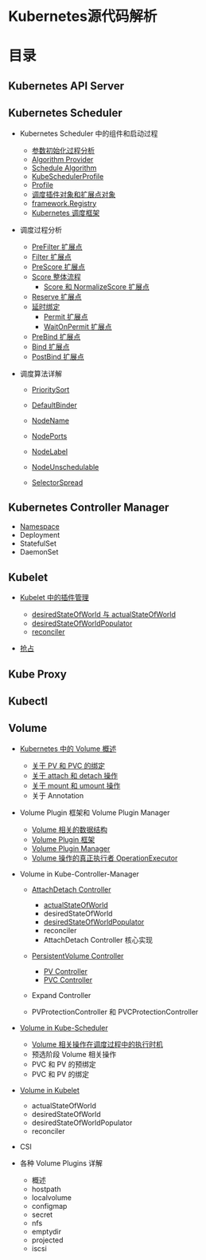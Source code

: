 # Kubernetes源代码解析

# 目录

## Kubernetes API Server

## Kubernetes Scheduler

- Kubernetes Scheduler 中的组件和启动过程

  - [参数初始化过程分析](kube-scheduler/component/option.md)
  - [Algorithm Provider](./kube-scheduler/component/algorithm-provider.md)
  - [Schedule Algorithm](./kube-scheduler/component/schedule-algorithm.md)
  - [KubeSchedulerProfile](./kube-scheduler/component/kube-scheduler-profile.md)
  - [Profile](./kube-scheduler/component/profile.md)
  - [调度插件对象和扩展点对象](./kube-scheduler/component/plugin-and-extensionpoint.md)
  - [framework.Registry](./kube-scheduler/component/framework-registry.md)
  - [Kubernetes 调度框架](./kube-scheduler/component/framework.md)

- 调度过程分析

  - [PreFilter 扩展点](./kube-scheduler/scheduling/pre-filter.md)
  - [Filter 扩展点](./kube-scheduler/scheduling/filter.md)
  - [PreScore 扩展点](./kube-scheduler/scheduling/pre-score.md)
  - [Score 整体流程](./kube-scheduler/scheduling/score/overview.md)
    - [Score 和 NormalizeScore 扩展点](./kube-scheduler/scheduling/score/score-and-normalizescore.md)
  - [Reserve 扩展点](./kube-scheduler/scheduling/reserve.md)
  - [延时绑定](./kube-scheduler/scheduling/waiting-pod.md)
    - [Permit 扩展点](./kube-scheduler/scheduling/permit.md)
    - [WaitOnPermit 扩展点](./kube-scheduler/scheduling/wait-on-permit.md)
  - [PreBind 扩展点](./kube-scheduler/scheduling/pre-bind.md)
  - [Bind 扩展点](./kube-scheduler/scheduling/bind.md)
  - [PostBind 扩展点](./kube-scheduler/scheduling/post-bind.md)

- 调度算法详解

  - [PrioritySort](kube-scheduler/scheduler-plugins/priority-sort.md)
  - [DefaultBinder](kube-scheduler/scheduler-plugins/default-binder.md)

  - [NodeName](kube-scheduler/scheduler-plugins/node-name.md)
  - [NodePorts](kube-scheduler/scheduler-plugins/node-ports.md)
  - [NodeLabel](kube-scheduler/scheduler-plugins/node-label.md)
  - [NodeUnschedulable](kube-scheduler/scheduler-plugins/node-unschedulable.md)
  - [SelectorSpread](kube-scheduler/scheduler-plugins/selector-spread.md)

## Kubernetes Controller Manager

- [Namespace](kube-controller-manager/namespace.md)
- Deployment
- StatefulSet
- DaemonSet

## Kubelet

- [Kubelet 中的插件管理](kubelet/pluginmanager/overview.md)

  - [desiredStateOfWorld 与 actualStateOfWorld](kubelet/pluginmanager/desiredStateOfWorld_actualStateOfWorld.md)
  - [desiredStateOfWorldPopulator](kubelet/pluginmanager/desiredStateOfWorldPopulator.md)
  - [reconciler](kubelet/pluginmanager/reconciler.md)

- [抢占](kubelet/preemption.md)

## Kube Proxy

## Kubectl

## Volume

- [Kubernetes 中的 Volume 概述](volume/overview.md)

  - [关于 PV 和 PVC 的绑定](volume/pv-pvc-bind.md)
  - [关于 attach 和 detach 操作](volume/attach-detach.md)
  - [关于 mount 和 umount 操作](volume/mount-umount.md)
  - 关于 Annotation

- Volume Plugin 框架和 Volume Plugin Manager

  - [Volume 相关的数据结构](volume/volume-interface.md)
  - [Volume Plugin 框架](volume/plugin.md)
  - [Volume Plugin Manager](volume/plugin-manager.md)
  - [Volume 操作的真正执行者 OperationExecutor](volume/operationexecutor.md)

- Volume in Kube-Controller-Manager

  - [AttachDetach Controller](kube-controller-manager/volume/attachdetach/overview.md)

    - [actualStateOfWorld](kube-controller-manager/volume/attachdetach/actualstateofworld.md)
    - desiredStateOfWorld
    - [desiredStateOfWorldPopulator](kube-controller-manager/volume/attachdetach/desiredstateofworldpopulator.md)
    - reconciler
    - AttachDetach Controller 核心实现

  - [PersistentVolume Controller](kube-controller-manager/volume/persistentvolume/overview.md)

    - [PV Controller](kube-controller-manager/volume/persistentvolume/pv-controller.md)
    - [PVC Controller](kube-controller-manager/volume/persistentvolume/pvc-controller.md)

  - Expand Controller

  - PVProtectionController 和 PVCProtectionController

- [Volume in Kube-Scheduler](kube-scheduler/volume/overview.md)

  - [Volume 相关操作在调度过程中的执行时机](kube-scheduler/volume/scheduler-volume-binder.md)
  - 预选阶段 Volume 相关操作
  - PVC 和 PV 的预绑定
  - PVC 和 PV 的绑定

- [Volume in Kubelet](kubelet/volume/overview.md)

  - actualStateOfWorld
  - desiredStateOfWorld
  - desiredStateOfWorldPopulator
  - reconciler

- CSI

- 各种 Volume Plugins 详解

  - 概述
  - hostpath
  - localvolume
  - configmap
  - secret
  - nfs
  - emptydir
  - projected
  - iscsi


